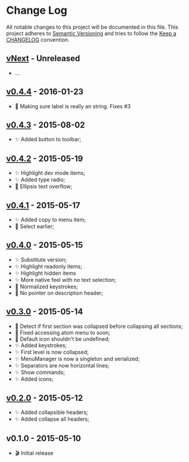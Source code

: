 # Change Log

All notable changes to this project will be documented in this file.
This project adheres to [Semantic Versioning](http://semver.org/) and
tries to follow the [Keep a CHANGELOG](http://keepachangelog.com) convention.

## [vNext](https://github.com/suda/tool-bar/compare/v0.4.4...master) - Unreleased

*   ...

## [v0.4.4](https://github.com/suda/tool-bar/compare/v0.4.3...v0.4.4) - 2016-01-23

*   :bug: Making sure label is really an string. Fixes #3

## [v0.4.3](https://github.com/suda/tool-bar/compare/v0.4.2...v0.4.3) - 2015-08-02

*   :sparkles: Added button to toolbar;

## [v0.4.2](https://github.com/suda/tool-bar/compare/v0.4.1...v0.4.2) - 2015-05-19

*   :sparkles: Highlight dev mode items;
*   :sparkles: Added type radio;
*   :art: Ellipsis text overflow;

## [v0.4.1](https://github.com/suda/tool-bar/compare/v0.4.0...v0.4.1) - 2015-05-17

*   :sparkles: Added copy to menu item;
*   :bug: Select earlier;

## [v0.4.0](https://github.com/suda/tool-bar/compare/v0.3.0...v0.4.0) - 2015-05-15

*   :sparkles: Substitute version;
*   :sparkles: Highlight readonly items;
*   :sparkles: Highlight hidden items
*   :sparkles: More native feel with no text selection;
*   :art: Normalized keystrokes;
*   :art: No pointer on description header;

## [v0.3.0](https://github.com/suda/tool-bar/compare/v0.2.0...v0.3.0) - 2015-05-14

*   :bug: Detect if first section was collapsed before collapsing all sections;
*   :bug: Fixed accessing atom menu to soon;
*   :bug: Default icon shouldn't be undefined;
*   :sparkles: Added keystrokes;
*   :sparkles: First level is now collapsed;
*   :sparkles: MenuManager is now a singleton and serialized;
*   :sparkles: Separators are now horizontal lines;
*   :sparkles: Show commands;
*   :sparkles: Added icons;

## [v0.2.0](https://github.com/suda/tool-bar/compare/v0.1.0...v0.2.0) - 2015-05-12

*   :sparkles: Added collapsible headers;
*   :sparkles: Added collapse all headers;

## v0.1.0 - 2015-05-10

*   :clapper: Initial release
